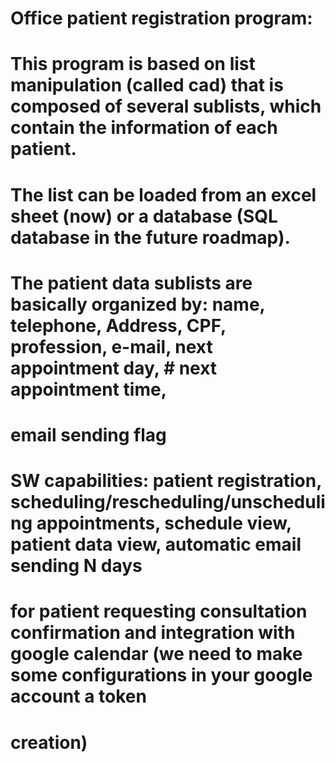 # Office patient registration program:
# This program is based on list manipulation (called cad) that is composed of several sublists, which contain the information of each patient.
# The list can be loaded from an excel sheet (now) or a database (SQL database in the future roadmap).
# The patient data sublists are basically organized by: name, telephone, Address, CPF, profession, e-mail, next appointment day, # next appointment time, 
# email sending flag
# SW capabilities: patient registration, scheduling/rescheduling/unscheduling appointments, schedule view, patient data view, automatic email sending N days
# for patient requesting consultation confirmation and integration with google calendar (we need to make some configurations in your google account a token
# creation)
